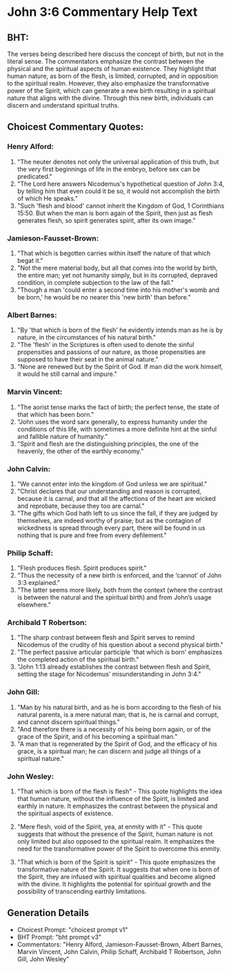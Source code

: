 # John 3:6 Commentary Help Text

## BHT:
The verses being described here discuss the concept of birth, but not in the literal sense. The commentators emphasize the contrast between the physical and the spiritual aspects of human existence. They highlight that human nature, as born of the flesh, is limited, corrupted, and in opposition to the spiritual realm. However, they also emphasize the transformative power of the Spirit, which can generate a new birth resulting in a spiritual nature that aligns with the divine. Through this new birth, individuals can discern and understand spiritual truths.

## Choicest Commentary Quotes:
### Henry Alford:
1. "The neuter denotes not only the universal application of this truth, but the very first beginnings of life in the embryo, before sex can be predicated."
2. "The Lord here answers Nicodemus's hypothetical question of John 3:4, by telling him that even could it be so, it would not accomplish the birth of which He speaks."
3. "Such 'flesh and blood' cannot inherit the Kingdom of God, 1 Corinthians 15:50. But when the man is born again of the Spirit, then just as flesh generates flesh, so spirit generates spirit, after its own image."

### Jamieson-Fausset-Brown:
1. "That which is begotten carries within itself the nature of that which begat it." 
2. "Not the mere material body, but all that comes into the world by birth, the entire man; yet not humanity simply, but in its corrupted, depraved condition, in complete subjection to the law of the fall."
3. "Though a man 'could enter a second time into his mother's womb and be born,' he would be no nearer this 'new birth' than before."

### Albert Barnes:
1. "By 'that which is born of the flesh' he evidently intends man as he is by nature, in the circumstances of his natural birth." 
2. "The 'flesh' in the Scriptures is often used to denote the sinful propensities and passions of our nature, as those propensities are supposed to have their seat in the animal nature." 
3. "None are renewed but by the Spirit of God. If man did the work himself, it would he still carnal and impure."

### Marvin Vincent:
1. "The aorist tense marks the fact of birth; the perfect tense, the state of that which has been born."
2. "John uses the word sarx generally, to express humanity under the conditions of this life, with sometimes a more definite hint at the sinful and fallible nature of humanity."
3. "Spirit and flesh are the distinguishing principles, the one of the heavenly, the other of the earthly economy."

### John Calvin:
1. "We cannot enter into the kingdom of God unless we are spiritual."
2. "Christ declares that our understanding and reason is corrupted, because it is carnal, and that all the affections of the heart are wicked and reprobate, because they too are carnal."
3. "The gifts which God hath left to us since the fall, if they are judged by themselves, are indeed worthy of praise; but as the contagion of wickedness is spread through every part, there will be found in us nothing that is pure and free from every defilement."

### Philip Schaff:
1. "Flesh produces flesh. Spirit produces spirit." 
2. "Thus the necessity of a new birth is enforced, and the ‘cannot’ of John 3:3 explained."
3. "The latter seems more likely, both from the context (where the contrast is between the natural and the spiritual birth) and from John’s usage elsewhere."

### Archibald T Robertson:
1. "The sharp contrast between flesh and Spirit serves to remind Nicodemus of the crudity of his question about a second physical birth."
2. "The perfect passive articular participle 'that which is born' emphasizes the completed action of the spiritual birth."
3. "John 1:13 already establishes the contrast between flesh and Spirit, setting the stage for Nicodemus' misunderstanding in John 3:4."

### John Gill:
1. "Man by his natural birth, and as he is born according to the flesh of his natural parents, is a mere natural man; that is, he is carnal and corrupt, and cannot discern spiritual things."
2. "And therefore there is a necessity of his being born again, or of the grace of the Spirit, and of his becoming a spiritual man."
3. "A man that is regenerated by the Spirit of God, and the efficacy of his grace, is a spiritual man; he can discern and judge all things of a spiritual nature."

### John Wesley:
1. "That which is born of the flesh is flesh" - This quote highlights the idea that human nature, without the influence of the Spirit, is limited and earthly in nature. It emphasizes the contrast between the physical and the spiritual aspects of existence.

2. "Mere flesh, void of the Spirit, yea, at enmity with it" - This quote suggests that without the presence of the Spirit, human nature is not only limited but also opposed to the spiritual realm. It emphasizes the need for the transformative power of the Spirit to overcome this enmity.

3. "That which is born of the Spirit is spirit" - This quote emphasizes the transformative nature of the Spirit. It suggests that when one is born of the Spirit, they are infused with spiritual qualities and become aligned with the divine. It highlights the potential for spiritual growth and the possibility of transcending earthly limitations.


## Generation Details
- Choicest Prompt: "choicest prompt v1"
- BHT Prompt: "bht prompt v3"
- Commentators: "Henry Alford, Jamieson-Fausset-Brown, Albert Barnes, Marvin Vincent, John Calvin, Philip Schaff, Archibald T Robertson, John Gill, John Wesley"
